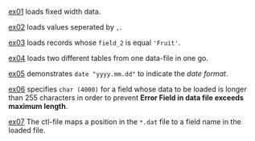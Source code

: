 [ex01](https://github.com/ReneNyffenegger/oracle-patterns/tree/master/SQLLoader/ex_01) loads fixed width data.

[ex02](https://github.com/ReneNyffenegger/oracle-patterns/tree/master/SQLLoader/ex_02) loads values seperated by `,`.

[ex03](https://github.com/ReneNyffenegger/oracle-patterns/tree/master/SQLLoader/ex_03) loads records whose `field_2` is equal `'Fruit'`.

[ex04](https://github.com/ReneNyffenegger/oracle-patterns/tree/master/SQLLoader/ex_04) loads two different tables from one data-file in one go.

[ex05](https://github.com/ReneNyffenegger/oracle-patterns/tree/master/SQLLoader/ex_05) demonstrates `date "yyyy.mm.dd"` to indicate the *date format*.

[ex06](https://github.com/ReneNyffenegger/oracle-patterns/tree/master/SQLLoader/ex_06) specifies `char (4000)` for a field whose data to be loaded is longer than 255 characters in order to prevent **Error Field in data file exceeds maximum length**.

[ex07](https://github.com/ReneNyffenegger/oracle-patterns/tree/master/SQLLoader/ex_07) The ctl-file maps a position in the `*.dat` file to a field name in the loaded file.
